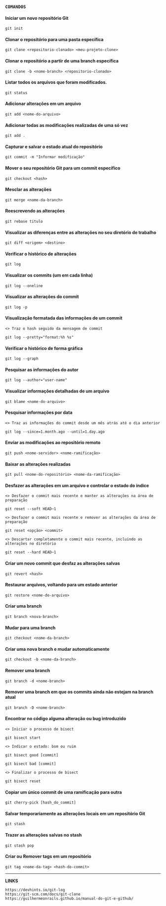 ### `COMANDOS`


#### Iniciar um novo repositório Git
```
git init
```

#### Clonar o repositório para uma pasta específica
```
git clone <repositorio-clonado> <meu-projeto-clone>
```

#### Clonar o repositório a partir de uma branch específica
```
git clone -b <nome-branch> <repositorio-clonado>
```

#### Listar todos os arquivos que foram modificados.
```
git status
```
 
#### Adicionar alterações em um arquivo
```
git add <nome-do-arquivo>
```

#### Adicionar todas as modificações realizadas de uma só vez
```
git add .
```
#### Capturar e salvar o estado atual do repositório
```
git commit -m "Informar modificação"
```

#### Mover o seu repositório Git para um commit específico
```
git checkout <hash>
```

#### Mesclar as alterações
```
git merge <nome-da-branch>
```

#### Reescrevendo as alterações 
```
git rebase titulo
```

#### Visualizar as diferenças entre as alterações no seu diretório de trabalho
```
git diff <origem> <destino>
```

#### Verificar o histórico de alterações
```
git log
```

#### Visualizar os commits (um em cada linha)
```
git log --oneline
```

#### Visualizar as alterações do commit
```
git log -p
```

#### Visualização formatada das informações de um commit
```
<> Traz o hash seguido da mensagem de commit

git log --pretty="format:%h %s"
```

#### Verificar o histórico de forma gráfica
```
git log --graph
```

#### Pesquisar as informações do autor
```
git log --author="user-name"
```

#### Visualizar informações detalhadas de um arquivo
```
git blame <nome-do-arquivo>
```

#### Pesquisar informações por data
```
<> Traz as informações do commit desde um mês atrás até o dia anterior

git log --since=1.month.ago --until=1.day.ago
```

#### Enviar as modificações ao repositório remoto
```
git push <nome-servidor> <nome-ramificação>
```

#### Baixar as alterações realizadas
```
git pull <nome-do-repositório> <nome-da-ramificação>
```

#### Desfazer as alterações em um arquivo e controlar o estado do índice
```
<> Desfazer o commit mais recente e manter as alterações na área de preparação

git reset --soft HEAD~1
```

```
<> Desfazer o commit mais recente e remover as alterações da área de preparação

git reset <opção> <commit>
```

```
<> Descartar completamente o commit mais recente, incluindo as alterações no diretório

git reset --hard HEAD~1
```

#### Criar um novo commit que desfaz as alterações salvas
```
git revert <hash>
```

#### Restaurar arquivos, voltando para um estado anterior
```
git restore <nome-do-arquivo>
```

#### Criar uma branch
```
git branch <nova-branch>
```

#### Mudar para uma branch
```
git checkout <nome-da-branch>
```

#### Criar uma nova branch e mudar automaticamente
```
git checkout -b <nome-da-branch>
```

#### Remover uma branch
```
git branch -d <nome-branch>
```

#### Remover uma branch em que os commits ainda não estejam na branch atual
```
git branch -D <nome-branch>
```

#### Encontrar no código alguma alteração ou bug introduzido
```
<> Iniciar o processo de bisect

git bisect start
```

```
<> Indicar o estado: bom ou ruim

git bisect good [commit] 

git bisect bad [commit] 
```

```
<> Finalizar o processo de bisect

git bisect reset
```

#### Copiar um único commit de uma ramificação para outra
```
git cherry-pick [hash_do_commit]
```


#### Salvar temporariamente as alterações locais em um repositório Git
```
git stash
```

#### Trazer as alterações salvas no stash
```
git stash pop
```

#### Criar ou Remover tags em um repositório
```
git tag <nome-da-tag> <hash-do-commit>
```

----------------------------------------------------------------------------------------
 **LINKS**
  ```
  https://devhints.io/git-log
  https://git-scm.com/docs/git-clone
  https://guilhermeonrails.github.io/manual-do-git-e-github/
  ```
